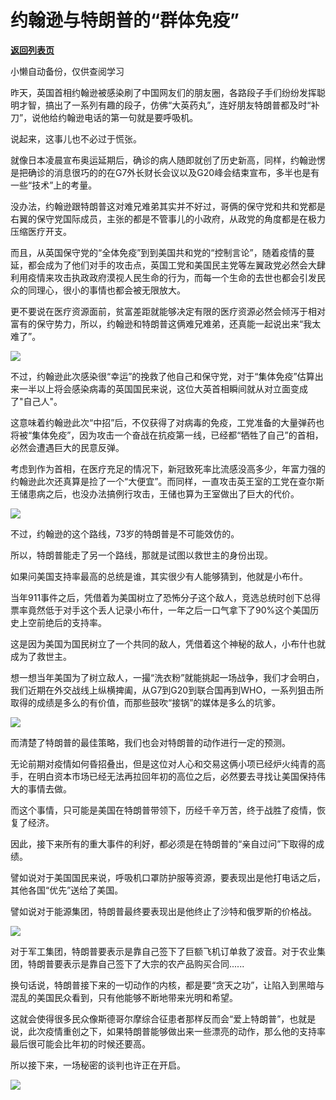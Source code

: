 # 约翰逊与特朗普的“群体免疫”

[**返回列表页**](/gzh/政事堂2019)

小懒自动备份，仅供查阅学习

昨天，英国首相约翰逊被感染刷了中国网友们的朋友圈，各路段子手们纷纷发挥聪明才智，搞出了一系列有趣的段子，仿佛“大英药丸”，连好朋友特朗普都及时“补刀”，说他给约翰逊电话的第一句就是要呼吸机。

  

说起来，这事儿也不必过于慌张。  

  

就像日本凌晨宣布奥运延期后，确诊的病人随即就创了历史新高，同样，约翰逊愣是把确诊的消息很巧的的在G7外长财长会议以及G20峰会结束宣布，多半也是有一些“技术”上的考量。  

  

没办法，约翰逊跟特朗普这对难兄难弟其实并不好过，哥俩的保守党和共和党都是右翼的保守党国际成员，主张的都是不管事儿的小政府，从政党的角度都是在极力压缩医疗开支。

  

而且，从英国保守党的“全体免疫”到到美国共和党的“控制言论”，随着疫情的蔓延，都会成为了他们对手的攻击点，英国工党和美国民主党等左翼政党必然会大肆利用疫情来攻击执政政府漠视人民生命的行为，而每一个生命的去世也都会引发民众的同理心，很小的事情也都会被无限放大。

  

更不要说在医疗资源面前，贫富差距就能够决定有限的医疗资源必然会倾泻于相对富有的保守势力，所以，约翰逊和特朗普这俩难兄难弟，还真能一起说出来“我太难了”。

  

![](https://mmbiz.qpic.cn/mmbiz_jpg/rxhS23yu8cME2Xk5qv0zKE2xicicmXntBH2sbic5D0YITNsrd9IMickqe3qRia9VlOjX0yiaezLDYBwH1pxicntibrCOlw/640?wx_fmt=jpeg)

  

不过，约翰逊此次感染很“幸运”的挽救了他自己和保守党，对于“集体免疫”估算出来一半以上将会感染病毒的英国国民来说，这位大英首相瞬间就从对立面变成了"自己人"。

  

这意味着约翰逊此次“中招”后，不仅获得了对病毒的免疫，工党准备的大量弹药也将被“集体免疫”，因为攻击一个奋战在抗疫第一线，已经都“牺牲了自己”的首相，必然会遭遇巨大的民意反弹。  

  

考虑到作为首相，在医疗充足的情况下，新冠致死率比流感没高多少，年富力强的约翰逊此次还真算是捡了一个“大便宜”。而同样，一直攻击英王室的工党在查尔斯王储患病之后，也没办法搞例行攻击，王储也算为王室做出了巨大的代价。

  

![](https://mmbiz.qpic.cn/mmbiz_jpg/rxhS23yu8cME2Xk5qv0zKE2xicicmXntBHlgkcIwB7HgJUPqMdCLK3oPUt2LxmjxxGOaoJ6bkhOrt0Y7XiaPmjkpg/640?wx_fmt=jpeg)

  

不过，约翰逊的这个路线，73岁的特朗普是不可能效仿的。

  

所以，特朗普能走了另一个路线，那就是试图以救世主的身份出现。  

  

如果问美国支持率最高的总统是谁，其实很少有人能够猜到，他就是小布什。

  

当年911事件之后，凭借着为美国树立了恐怖分子这个敌人，竞选总统时创下总得票率竟然低于对手这个丢人记录小布什，一年之后一口气拿下了90%这个美国历史上空前绝后的支持率。

  

这是因为美国为国民树立了一个共同的敌人，凭借着这个神秘的敌人，小布什也就成为了救世主。

  

想一想当年美国为了树立敌人，一撮“洗衣粉”就能挑起一场战争，我们才会明白，我们近期在外交战线上纵横捭阖，从G7到G20到联合国再到WHO，一系列狙击所取得的成绩是多么的有价值，而那些鼓吹“接锅”的媒体是多么的坑爹。  

  

![](https://mmbiz.qpic.cn/mmbiz_jpg/rxhS23yu8cME2Xk5qv0zKE2xicicmXntBH2ZnR6OqAzY7L3NxXnj0oO9PjTPY8QQNth9QzlKOYQC6x0czM7ftTBw/640?wx_fmt=jpeg)

  

而清楚了特朗普的最佳策略，我们也会对特朗普的动作进行一定的预测。  

  

无论前期对疫情如何昏招叠出，但是这位对人心和交易这俩小项已经炉火纯青的高手，在明白资本市场已经无法再拉回年初的高位之后，必然要去寻找让美国保持伟大的事情去做。

  

而这个事情，只可能是美国在特朗普带领下，历经千辛万苦，终于战胜了疫情，恢复了经济。

  

因此，接下来所有的重大事件的利好，都必须是在特朗普的“亲自过问”下取得的成绩。

  

譬如说对于美国国民来说，呼吸机口罩防护服等资源，要表现出是他打电话之后，其他各国“优先”送给了美国。

  

譬如说对于能源集团，特朗普最终要表现出是他终止了沙特和俄罗斯的价格战。  
  

![](https://mmbiz.qpic.cn/mmbiz_jpg/rxhS23yu8cME2Xk5qv0zKE2xicicmXntBHFBydy0j6nozvicUdv4McOZScoKc8eTwTuHs7icqicVvRrqS3DjCbuEA4w/640?wx_fmt=jpeg)

  

对于军工集团，特朗普要表示是靠自己签下了巨额飞机订单救了波音。对于农业集团，特朗普要表示是靠自己签下了大宗的农产品购买合同......  

  

换句话说，特朗普接下来的一切动作的内核，都是要“贪天之功”，让陷入到黑暗与混乱的美国民众看到，只有他能够不断地带来光明和希望。

  

这就会使得很多民众像斯德哥尔摩综合征患者那样反而会“爱上特朗普”，也就是说，此次疫情重创之下，如果特朗普能够做出来一些漂亮的动作，那么他的支持率最后很可能会比年初的时候还要高。

  

所以接下来，一场秘密的谈判也许正在开启。  

  

![](https://mmbiz.qpic.cn/mmbiz_jpg/rxhS23yu8cPp0iaKAfe0ZsWfgGcY72o9Nror8TicrtnlDsqzY7y4Kum4fM3X0FMEGlbvm9HvZUiaETSnLt4DHNLbQ/640?wx_fmt=jpeg)

